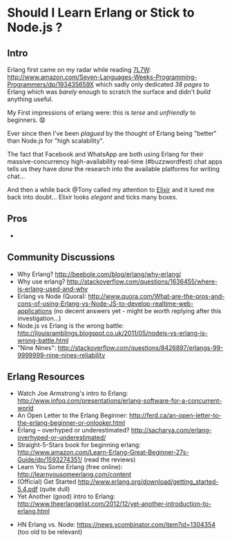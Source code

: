 # Should I Learn Erlang or Stick to Node.js ?

## Intro

Erlang first came on my radar while reading [7L7W][]: http://www.amazon.com/Seven-Languages-Weeks-Programming-Programmers/dp/193435659X which sadly only dedicated *38 pages* to Erlang which was *barely* enough  to scratch the surface and didn't *build* anything useful.

My First impressions of erlang were: this is *terse* and *unfriendly* to beginners. :anguished:

Ever since then I've been *plagued* by the thought of Erlang being "better" 
than Node.js for "high scalability".

The fact that Facebook and WhatsApp are both using Erlang for their 
massive-concurrency high-availability real-time (#buzzwordfest) chat apps
tells us they have *done* the research into the available platforms for writing chat...

And then a while back @Tony called my attention to [Elixir][] 
and it lured me back into doubt... Elixir looks *elegant* and ticks many boxes.


## Pros

- 

## Community Discussions

- Why Erlang? http://beebole.com/blog/erlang/why-erlang/
- Why use erlang? http://stackoverflow.com/questions/1636455/where-is-erlang-used-and-why
- Erlang vs Node (Quora): http://www.quora.com/What-are-the-pros-and-cons-of-using-Erlang-vs-Node-JS-to-develop-realtime-web-applications (no decent answers yet - might be worth replying after this investigation...)
- Node.js vs Erlang is the wrong battle: http://jlouisramblings.blogspot.co.uk/2011/05/nodejs-vs-erlang-is-wrong-battle.html
- "Nine Nines": http://stackoverflow.com/questions/8426897/erlangs-99-9999999-nine-nines-reliability

## Erlang Resources

- Watch Joe Armstrong's intro to Erlang: http://www.infoq.com/presentations/erlang-software-for-a-concurrent-world
- An Open Letter to the Erlang Beginner: http://ferd.ca/an-open-letter-to-the-erlang-beginner-or-onlooker.html
- Erlang – overhyped or underestimated? http://sacharya.com/erlang-overhyped-or-underestimated/
- Straight-5-Stars book for beginning erlang: http://www.amazon.com/Learn-Erlang-Great-Beginner-27s-Guide/dp/1593274351/ (read the reviews)
- Learn You Some Erlang (free online): http://learnyousomeerlang.com/content
- (Official) Get Started http://www.erlang.org/download/getting_started-5.4.pdf (quite dull)
- Yet Another (good) intro to Erlang: http://www.theerlangelist.com/2012/12/yet-another-introduction-to-erlang.html

[7L7W]: http://public.db0.fr/Documents/Seven.Languages.in.Seven.Weeks.pdf
[Elixir]: http://elixir-lang.org
[Yaws]: http://yaws.hyber.org/


- HN Erlang vs. Node: https://news.ycombinator.com/item?id=1304354 (too old to be relevant)